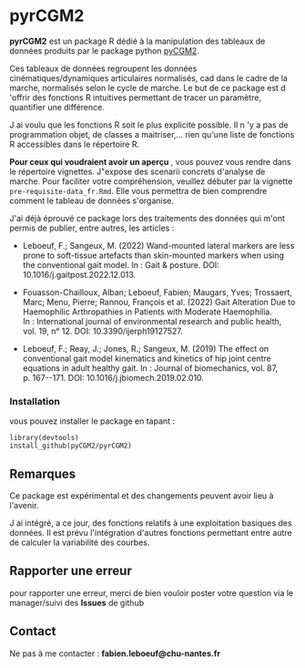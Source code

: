 # pyrCGM2

**pyrCGM2** est un package R dédié à la manipulation des tableaux de données produits par le package python [pyCGM2](https://pycgm2.netlify.app/).

Ces tableaux de données regroupent les données cinématiques/dynamiques articulaires normalisés, cad dans le cadre de la marche, normalisés selon le cycle de marche. Le but de ce package est d 'offrir des fonctions R intuitives permettant de tracer un paramètre, quantifier une différence.

J ai voulu que les fonctions R soit le plus explicite possible. Il n 'y a pas de programmation objet, de classes a maitriser,... rien qu'une liste de fonctions R accessibles dans le répertoire R.

**Pour ceux qui voudraient avoir un aperçu** , vous pouvez vous rendre dans le répertoire vignettes. J"expose des scenarii concrets d'analyse de marche. Pour faciliter votre compréhension, veuillez débuter par la vignette `pre-requisite-data_fr.Rmd`. Elle vous permettra de bien comprendre comment le tableau de données s'organise.

J'ai déjà éprouvé ce package lors des traitements des données qui m'ont permis de publier, entre autres, les articles :

-   Leboeuf, F.; Sangeux, M. (2022) Wand-mounted lateral markers are less prone to soft-tissue artefacts than skin-mounted markers when using the conventional gait model. In : Gait & posture. DOI: 10.1016/j.gaitpost.2022.12.013.

-   Fouasson-Chailloux, Alban; Leboeuf, Fabien; Maugars, Yves; Trossaert, Marc; Menu, Pierre; Rannou, François et al. (2022) Gait Alteration Due to Haemophilic Arthropathies in Patients with Moderate Haemophilia. In : International journal of environmental research and public health, vol. 19, n° 12. DOI: 10.3390/ijerph19127527.

-   Leboeuf, F.; Reay, J.; Jones, R.; Sangeux, M. (2019) The effect on conventional gait model kinematics and kinetics of hip joint centre equations in adult healthy gait. In : Journal of biomechanics, vol. 87, p. 167--171. DOI: 10.1016/j.jbiomech.2019.02.010.

### Installation

vous pouvez installer le package en tapant :

```{r}
library(devtools)
install_github(pyCGM2/pyrCGM2)
```

## Remarques

Ce package est expérimental et des changements peuvent avoir lieu à l'avenir.

J ai intégré, a ce jour, des fonctions relatifs à une exploitation basiques des données. Il est prévu l'intégration d'autres fonctions permettant entre autre de calculer la variabilité des courbes.

## Rapporter une erreur

pour rapporter une erreur, merci de bien vouloir poster votre question via le manager/suivi des **Issues** de github

## Contact

Ne pas à me contacter : **fabien.leboeuf\@chu-nantes.fr**
